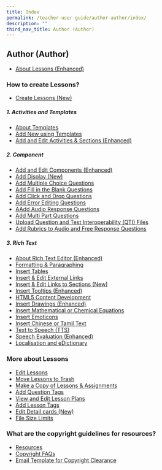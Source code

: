 ```yaml
---
title: Index
permalink: /teacher-user-guide/author-author/index/
description: ""
third_nav_title: Author (Author)
---
```

## Author (Author)
* <a href="/teacher-user-guide/author-author/aboutlessons/" target="_blank">About Lessons (Enhanced)</a>

### How to create Lessons?
* <a href="/teacher-user-guide/author-author/createlessons/" target="_blank">Create Lessons (New)</a>

##### 1. Activities and Templates
* <a href="/teacher-user-guide/author-author/abouttemplates/" target="_blank">About Templates</a>
* <a href="/teacher-user-guide/author-author/addtemplates/" target="_blank">Add New using Templates</a>
* <a href="/teacher-user-guide/author-author/addactivities/" target="_blank">Add and Edit Activities &amp; Sections (Enhanced)</a>

#####  2. Component
* <a href="/teacher-user-guide/author-author/addedit/" target="_blank">Add and Edit Components (Enhanced)</a>
* <a href="/teacher-user-guide/author-author/adddisplay/" target="_blank">Add Display (New)</a>
* <a href="/teacher-user-guide/author-author/addmultiple/" target="_blank">Add Multiple Choice Questions</a>
* <a href="/teacher-user-guide/author-author/abouttemplates/" target="_blank">Add Fill in the Blank Questions</a>
* <a href="/teacher-user-guide/author-author/abouttemplates/" target="_blank">Add Click and Drop Questions</a>
* <a href="/teacher-user-guide/author-author/abouttemplates/" target="_blank">Add Error Editing Questions</a>
* <a href="/teacher-user-guide/author-author/abouttemplates/" target="_blank">AAdd Audio Response Questions</a>
* <a href="/teacher-user-guide/author-author/abouttemplates/" target="_blank">Add Multi Part Questions</a>
* <a href="/teacher-user-guide/author-author/abouttemplates/" target="_blank">Upload Question and Test Interoperability (QTI) Files</a>
* <a href="/teacher-user-guide/author-author/abouttemplates/" target="_blank">Add Rubrics to Audio and Free Response Questions</a>

##### 3. Rich Text
* <a href="/teacher-user-guide/author-author/abouttemplates/" target="_blank">About Rich Text Editor (Enhanced)</a>
* <a href="/teacher-user-guide/author-author/abouttemplates/" target="_blank">Formatting &amp; Paragraphing</a>
* <a href="/teacher-user-guide/author-author/abouttemplates/" target="_blank">Insert Tables</a>
* <a href="/teacher-user-guide/author-author/abouttemplates/" target="_blank">Insert &amp; Edit External Links</a>
* <a href="/teacher-user-guide/author-author/abouttemplates/" target="_blank">Insert &amp; Edit Links to Sections (New)</a>
* <a href="/teacher-user-guide/author-author/abouttemplates/" target="_blank">Insert Tooltips (Enhanced)</a>
* <a href="/teacher-user-guide/author-author/abouttemplates/" target="_blank">HTML5 Content Development</a>
* <a href="/teacher-user-guide/author-author/abouttemplates/" target="_blank">Insert Drawings (Enhanced)</a>
* <a href="/teacher-user-guide/author-author/abouttemplates/" target="_blank">Insert Mathematical or Chemical Equations</a>
* <a href="/teacher-user-guide/author-author/abouttemplates/" target="_blank">Insert Emoticons</a>
* <a href="/teacher-user-guide/author-author/abouttemplates/" target="_blank">Insert Chinese or Tamil Text</a>
* <a href="/teacher-user-guide/author-author/abouttemplates/" target="_blank">Text to Speech (TTS)</a>
* <a href="/teacher-user-guide/author-author/abouttemplates/" target="_blank">Speech Evaluation (Enhanced)</a>
* <a href="/teacher-user-guide/author-author/abouttemplates/" target="_blank">Localisation and eDictionary</a>

### More about Lessons
* <a href="/teacher-user-guide/author-author/abouttemplates/" target="_blank">Edit Lessons</a>
* <a href="/teacher-user-guide/author-author/abouttemplates/" target="_blank">Move Lessons to Trash</a>
* <a href="/teacher-user-guide/author-author/abouttemplates/" target="_blank">Make a Copy of Lessons &amp; Assignments</a>
* <a href="/teacher-user-guide/author-author/abouttemplates/" target="_blank">Add Question Tags</a>
* <a href="/teacher-user-guide/author-author/abouttemplates/" target="_blank">View and Edit Lesson Plans</a>
* <a href="/teacher-user-guide/author-author/abouttemplates/" target="_blank">Add Lesson Tags</a>
* <a href="/teacher-user-guide/author-author/abouttemplates/" target="_blank">Edit Detail cards (New)</a>
* <a href="/teacher-user-guide/author-author/abouttemplates/" target="_blank">File Size Limits</a>

### What are the copyright guidelines for resources?
* <a href="/teacher-user-guide/author-author/abouttemplates/" target="_blank">Resources</a>
* <a href="/teacher-user-guide/author-author/abouttemplates/" target="_blank">Copyright FAQs</a>
* <a href="/teacher-user-guide/author-author/abouttemplates/" target="_blank">Email Template for Copyright Clearance</a>